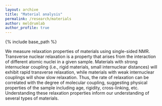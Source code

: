 ```yaml
---
layout: archive
title: "Material analysis"
permalink: /research/materials
author: meldrumlab
author_profile: true
---
```


{% include base_path %}


We measure relaxation properties of materials using single-sided NMR. Transverse nuclear relaxation is a property that arises from the interaction of different atomic nuclei in a given sample. Materials with strong internuclear coupling (i.e., rigid materials, small internuclear distances) will exhibit rapid transverse relaxation, while materials with weak internuclear couplings will show slow relaxation. Thus, the rate of relaxation can be correlated with the degree of molecular coupling, suggesting physical properties of the sample including age, rigidity, cross-linking, etc. Understanding these relaxation properties inform our understanding of several types of materials.
